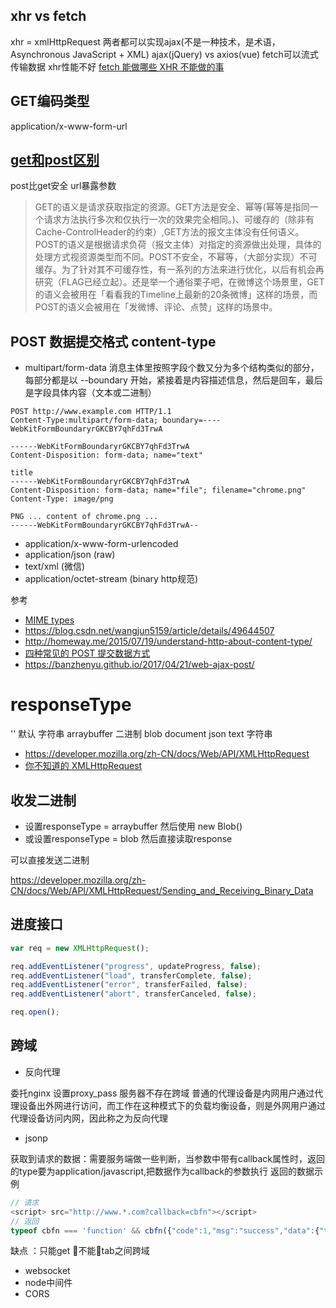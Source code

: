 ## xhr vs fetch

xhr = xmlHttpRequest
两者都可以实现ajax(不是一种技术，是术语，Asynchronous JavaScript + XML)
ajax(jQuery) vs axios(vue)
fetch可以流式传输数据 xhr性能不好
[fetch 能做哪些 XHR 不能做的事](https://brooch.me/2017/03/10/difference-between-fetch-and-XHR/)

## GET编码类型

application/x-www-form-url

## [get和post区别](https://www.zhihu.com/question/28586791/answer/145424285)

post比get安全 url暴露参数

>GET的语义是请求获取指定的资源。GET方法是安全、幂等(幂等是指同一个请求方法执行多次和仅执行一次的效果完全相同。)、可缓存的（除非有 Cache-ControlHeader的约束）,GET方法的报文主体没有任何语义。POST的语义是根据请求负荷（报文主体）对指定的资源做出处理，具体的处理方式视资源类型而不同。POST不安全，不幂等，（大部分实现）不可缓存。为了针对其不可缓存性，有一系列的方法来进行优化，以后有机会再研究（FLAG已经立起）。还是举一个通俗栗子吧，在微博这个场景里，GET的语义会被用在「看看我的Timeline上最新的20条微博」这样的场景，而POST的语义会被用在「发微博、评论、点赞」这样的场景中。

## POST 数据提交格式 content-type

- multipart/form-data 消息主体里按照字段个数又分为多个结构类似的部分，每部分都是以 --boundary 开始，紧接着是内容描述信息，然后是回车，最后是字段具体内容（文本或二进制）

```text
POST http://www.example.com HTTP/1.1
Content-Type:multipart/form-data; boundary=----WebKitFormBoundaryrGKCBY7qhFd3TrwA

------WebKitFormBoundaryrGKCBY7qhFd3TrwA
Content-Disposition: form-data; name="text"

title
------WebKitFormBoundaryrGKCBY7qhFd3TrwA
Content-Disposition: form-data; name="file"; filename="chrome.png"
Content-Type: image/png

PNG ... content of chrome.png ...
------WebKitFormBoundaryrGKCBY7qhFd3TrwA--
```

- application/x-www-form-urlencoded
- application/json (raw)
- text/xml (微信)
- application/octet-stream (binary http规范)

参考

- [MIME types](https://developer.mozilla.org/zh-CN/docs/Web/HTTP/Basics_of_HTTP/MIME_types)
- <https://blog.csdn.net/wangjun5159/article/details/49644507>
- <http://homeway.me/2015/07/19/understand-http-about-content-type/>
- [四种常见的 POST 提交数据方式](https://imququ.com/post/four-ways-to-post-data-in-http.html)
- <https://banzhenyu.github.io/2017/04/21/web-ajax-post/>

# responseType

'' 默认 字符串
arraybuffer 二进制
blob
document
json
text 字符串

- <https://developer.mozilla.org/zh-CN/docs/Web/API/XMLHttpRequest>
- [你不知道的 XMLHttpRequest](https://segmentfault.com/a/1190000008950789)

## 收发二进制

- 设置responseType = arraybuffer 然后使用 new Blob()
- 或设置responseType = blob 然后直接读取response

可以直接发送二进制

<https://developer.mozilla.org/zh-CN/docs/Web/API/XMLHttpRequest/Sending_and_Receiving_Binary_Data>

## 进度接口

```javascript
var req = new XMLHttpRequest();

req.addEventListener("progress", updateProgress, false);
req.addEventListener("load", transferComplete, false);
req.addEventListener("error", transferFailed, false);
req.addEventListener("abort", transferCanceled, false);

req.open();
```

## 跨域

- 反向代理

委托nginx 设置proxy_pass 服务器不存在跨域
普通的代理设备是内网用户通过代理设备出外网进行访问，而工作在这种模式下的负载均衡设备，则是外网用户通过代理设备访问内网，因此称之为反向代理

- jsonp

获取到请求的数据：需要服务端做一些判断，当参数中带有callback属性时，返回的type要为application/javascript,把数据作为callback的参数执行
返回的数据示例

```javascript
// 请求
<script> src="http://www.*.com?callback=cbfn"></script>
// 返回
typeof cbfn === 'function' && cbfn({"code":1,"msg":"success","data":{"test":"test"}});
```

缺点 ：只能get 不能tab之间跨域

- websocket
- node中间件
- CORS